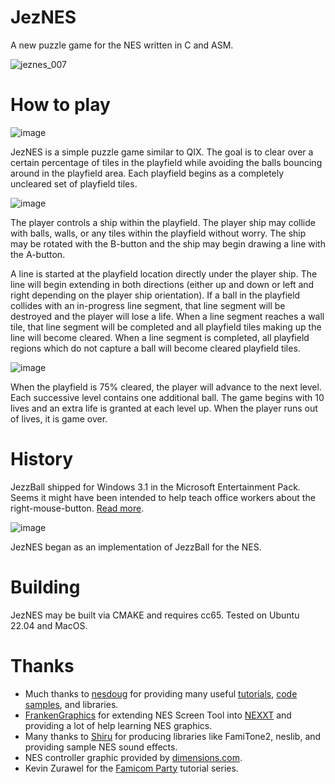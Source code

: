 # JezNES
A new puzzle game for the NES written in C and ASM.

![jeznes_007](https://github.com/boingoing/jeznes/assets/1569843/da100c31-6ede-403b-a4ce-0841fb190268)

# How to play
![image](https://github.com/boingoing/jeznes/assets/1569843/3d1db512-5a49-4b8f-b2d0-0b78f46f6018)

JezNES is a simple puzzle game similar to QIX. The goal is to clear over a certain percentage of tiles in the playfield while avoiding the balls bouncing around in the playfield area. Each playfield begins as a completely uncleared set of playfield tiles.

![image](https://github.com/boingoing/jeznes/assets/1569843/bbaecc72-7f48-4ded-84af-1a8fa40a46c3)

The player controls a ship within the playfield. The player ship may collide with balls, walls, or any tiles within the playfield without worry. The ship may be rotated with the B-button and the ship may begin drawing a line with the A-button.

A line is started at the playfield location directly under the player ship. The line will begin extending in both directions (either up and down or left and right depending on the player ship orientation). If a ball in the playfield collides with an in-progress line segment, that line segment will be destroyed and the player will lose a life. When a line segment reaches a wall tile, that line segment will be completed and all playfield tiles making up the line will become cleared. When a line segment is completed, all playfield regions which do not capture a ball will become cleared playfield tiles.

![image](https://github.com/boingoing/jeznes/assets/1569843/a939a6e5-60a0-45f3-93d6-d293df51a8fe)

When the playfield is 75% cleared, the player will advance to the next level. Each successive level contains one additional ball. The game begins with 10 lives and an extra life is granted at each level up. When the player runs out of lives, it is game over.

# History
JezzBall shipped for Windows 3.1 in the Microsoft Entertainment Pack. Seems it might have been intended to help teach office workers about the right-mouse-button. [Read more](https://en.wikipedia.org/wiki/JezzBall).

![image](https://github.com/boingoing/jeznes/assets/1569843/49875bd1-0d41-4e8f-b9e9-4075850b0b78)

JezNES began as an implementation of JezzBall for the NES.

# Building
JezNES may be built via CMAKE and requires cc65. Tested on Ubuntu 22.04 and MacOS.

# Thanks
- Much thanks to [nesdoug](https://github.com/nesdoug) for providing many useful [tutorials](https://nesdoug.com/), [code samples](https://github.com/nesdoug), and libraries.
- [FrankenGraphics](https://twitter.com/FrankenGraphics) for extending NES Screen Tool into [NEXXT](https://frankengraphics.itch.io/nexxt) and providing a lot of help learning NES graphics.
- Many thanks to [Shiru](https://shiru.untergrund.net/code.shtml) for producing libraries like FamiTone2, neslib, and providing sample NES sound effects.
- NES controller graphic provided by [dimensions.com](https://www.dimensions.com/element/nes-controller).
- Kevin Zurawel for the [Famicom Party](https://famicom.party/book/) tutorial series.
